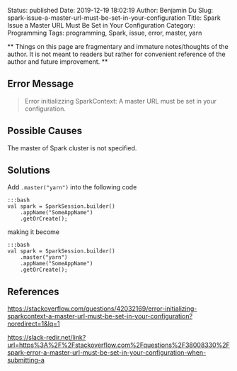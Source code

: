 Status: published
Date: 2019-12-19 18:02:19
Author: Benjamin Du
Slug: spark-issue-a-master-url-must-be-set-in-your-configuration
Title: Spark Issue a Master URL Must Be Set in Your Configuration
Category: Programming
Tags: programming, Spark, issue, error, master, yarn

**
Things on this page are fragmentary and immature notes/thoughts of the author.
It is not meant to readers but rather for convenient reference of the author and future improvement.
**

## Error Message

> Error initializzing SparkContext: A master URL must be set in your configuration.

## Possible Causes

The master of Spark cluster is not specified.

## Solutions

Add `.master("yarn")` into the following code

    :::bash
    val spark = SparkSession.builder()
        .appName("SomeAppName")
        .getOrCreate();

making it become

    :::bash
    val spark = SparkSession.builder()
        .master("yarn")
        .appName("SomeAppName")
        .getOrCreate();



## References

https://stackoverflow.com/questions/42032169/error-initializing-sparkcontext-a-master-url-must-be-set-in-your-configuration?noredirect=1&lq=1

https://slack-redir.net/link?url=https%3A%2F%2Fstackoverflow.com%2Fquestions%2F38008330%2Fspark-error-a-master-url-must-be-set-in-your-configuration-when-submitting-a
